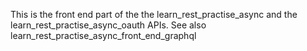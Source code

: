 This is the front end part of the the learn_rest_practise_async and the learn_rest_practise_async_oauth APIs.
See also learn_rest_practise_async_front_end_graphql
